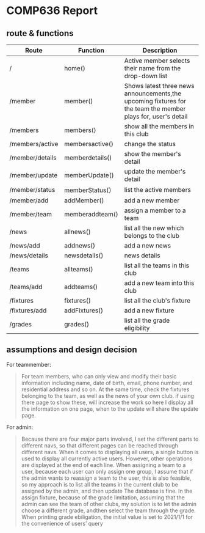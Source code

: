 # COMP636 Report
## route & functions
Route | Function| Description
------------ | -------------| -------------
/ | home()| Active member selects their name from the drop-down list
/member | member()|Shows latest three news announcements,the upcoming fixtures for the team the member plays for, user's detail
/members | members() | show all the members in this club
/members/active | membersactive()| change the status    
/member/details | memberdetails()  | show the member's detail
/member/update | memberUpdate() | update the member's detail
/member/status | memberStatus(）| list the active members
/member/add | addMember()  | add a new member
/member/team | memberaddteam() | assign a member to a team
/news | allnews() | list all the new which belongs to the club
/news/add  | addnews()| add a new news
/news/details | newsdetails()   | news details
/teams  | allteams() | list all the teams in this club
/teams/add  | addteams() | add a new team into this club
/fixtures | fixtures() | list all the club's fixture 
/fixtures/add   | addFixtures()  | add a new fixture
/grades  | grades()  | list all the grade eligibility
## assumptions and design decision
For teammember:
> For team members, who can only view and modify their basic information including name, date of birth, email, phone number, and residential address and so on. 
> At the same time, check the fixtures belonging to the team, as well as the news of your own club.
> if using there page to show these, will increase the work
> so here I display all the information on one page, when to the update will share the update page.

For admin:
> Because there are four major parts involved, I set the different parts to different navs, so that different pages can be reached through different navs.
> When it comes to displaying all users, a single button is used to display all currently active users. However, other operations are displayed at the end of each line.
> When assigning a team to a user, because each user can only assign one group, I assume that if the admin wants to reassign a team to the user, this is also feasible, 
> so my approach is to list all the teams in the current club to be assigned by the admin, and then update The database is fine.
> In the assign fixture, because of the grade limitation, assuming that the admin can see the team of other clubs, my solution is to let the admin choose a different grade,
> andthen select the team through the grade.
> When printing grade ebiligation, the initial value is set to 2021/1/1 for the convenience of users’ query  

      
